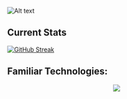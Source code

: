 ![Alt text](cover.gif)
## Current Stats

[![GitHub Streak](https://github-readme-streak-stats.herokuapp.com?user=Ariful-Islam-Shanto&theme=github-dark-blue&hide_border=true&card_width=900)](https://git.io/streak-stats)

## Familiar Technologies: 

<p align="center">
  <a href="https://skillicons.dev">
    <img src="https://skillicons.dev/icons?i=html,css,js,react,mongodb,express,nodejs,tailwind,mui&perline=3&theme=dark" />
  </a>
</p>

<!--
**Ariful-Islam-Shanto/Ariful-Islam-Shanto** is a ✨ _special_ ✨ repository because its `README.md` (this file) appears on your GitHub profile.

Here are some ideas to get you started:

- 🔭 I’m currently working on ...
- 🌱 I’m currently learning ...
- 👯 I’m looking to collaborate on ...
- 🤔 I’m looking for help with ...
- 💬 Ask me about ...
- 📫 How to reach me: ...
- 😄 Pronouns: ...
- ⚡ Fun fact: ...
-->
